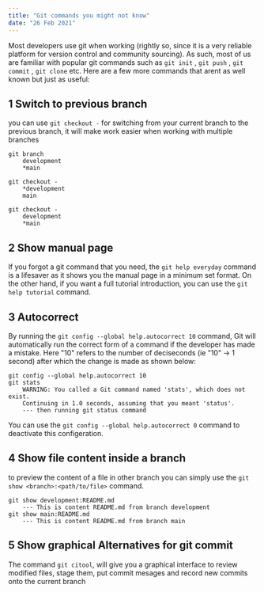 ```yaml
---
title: "Git commands you might not know"
date: "26 Feb 2021"
---
```


Most developers use git when working (rightly so, since it is a very reliable platform for version control and community sourcing). As such, most of us are familiar with popular git commands such as `git init` , `git push` , `git commit` , `git clone` etc. Here are a few more commands that arent as well known but just as useful: 


## 1 Switch to previous branch 

you can use `git checkout -` for switching from your current branch to the previous branch, it will make work easier when working with multiple branches
```
git branch
    development
    *main

git checkout -
    *development
    main

git checkout - 
    development
    *main
```

## 2 Show manual page
If you forgot a git command that you need, the `git help everyday` command is a lifesaver as it shows you the manual page in a minimum set format. On the other hand, if you want a full tutorial introduction, you can use the `git help tutorial` command.

## 3 Autocorrect 
By running the `git config --global help.autocorrect 10` command, Git will automatically run the correct form of a command if the developer has made a mistake. Here "10" refers to the number of deciseconds (ie "10" -> 1 second) after which the change is made as shown below: 
```
git config --global help.autocorrect 10
git stats 
    WARNING: You called a Git command named 'stats', which does not exist.
    Continuing in 1.0 seconds, assuming that you meant 'status'.
    --- then running git status command
```
You can use the `git config --global help.autocorrect 0` command to deactivate this configeration.

## 4 Show file content inside a branch
to preview the content of a file in other branch you can simply use the `git show <branch>:<path/to/file>` command.

```
git show development:README.md
    --- This is content README.md from branch development 
git show main:README.md
    --- This is content README.md from branch main 
```

## 5 Show graphical Alternatives for git commit 
The command `git citool`, will give you a graphical interface to review modified files, stage them, put commit mesages and record new commits onto the current branch